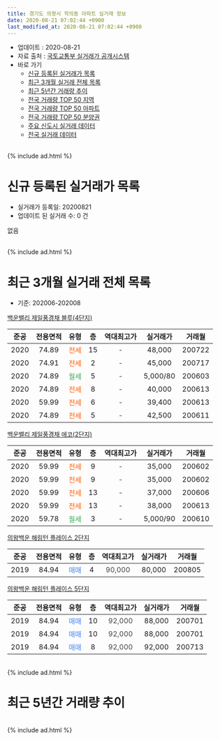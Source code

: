 ```yaml
---
title: 경기도 의왕시 학의동 아파트 실거래 정보
date: 2020-08-21 07:02:44 +0900
last_modified_at: 2020-08-21 07:02:44 +0900
---
```


* 업데이트 : 2020-08-21
* 자료 출처 : [국토교통부 실거래가 공개시스템](http://rt.molit.go.kr)
* 바로 가기
    * [신규 등록된 실거래가 목록](#신규-등록된-실거래가-목록)
    * [최근 3개월 실거래 전체 목록](#최근-3개월-실거래-전체-목록)
    * [최근 5년간 거래량 추이](#최근-5년간-거래량-추이)
    * [전국 거래량 TOP 50 지역](https://inasie.github.io/apt-trade-info/최근-3개월-전국에서-가장-거래가-많이-발생한-지역)
    * [전국 거래량 TOP 50 아파트](https://inasie.github.io/apt-trade-info/최근-3개월-전국에서-가장-거래가-많이-발생한-아파트)
    * [전국 거래량 TOP 50 분양권](https://inasie.github.io/apt-trade-info/최근-3개월-전국에서-가장-거래가-많이-발생한-분양권)
    * [주요 신도시 실거래 데이터](https://inasie.github.io/apt-trade-info/주요-신도시)
    * [전국 실거래 데이터](https://inasie.github.io/apt-trade-info/전국)
<br>
{% include ad.html %}
<br>

# 신규 등록된 실거래가 목록
* 실거래가 등록일: 20200821
* 업데이트 된 실거래 수: 0 건

없음

<br>
{% include ad.html %}
<br>

# 최근 3개월 실거래 전체 목록
* 기준: 202006-202008


[백운밸리 제일풍경채 블루(4단지)](https://search.naver.com/search.naver?query=%EA%B2%BD%EA%B8%B0%EB%8F%84+%EC%9D%98%EC%99%95%EC%8B%9C+%ED%95%99%EC%9D%98%EB%8F%99+%EB%B0%B1%EC%9A%B4%EB%B0%B8%EB%A6%AC+%EC%A0%9C%EC%9D%BC%ED%92%8D%EA%B2%BD%EC%B1%84+%EB%B8%94%EB%A3%A8%284%EB%8B%A8%EC%A7%80%29)

|준공|전용면적|유형|층|역대최고가|실거래가|거래월|
|:---:|:---:|:---:|:---:|:---:|:---:|:---:|
|2020|74.89|<span style="color:#ff5a00">전세</span>|15|<span style="color:#444444">-</span>|48,000|200722|
|2020|74.91|<span style="color:#ff5a00">전세</span>|2|<span style="color:#444444">-</span>|45,000|200717|
|2020|74.89|<span style="color:#34a853">월세</span>|5|<span style="color:#444444">-</span>|5,000/80|200603|
|2020|74.89|<span style="color:#ff5a00">전세</span>|8|<span style="color:#444444">-</span>|40,000|200613|
|2020|59.99|<span style="color:#ff5a00">전세</span>|6|<span style="color:#444444">-</span>|39,400|200613|
|2020|74.89|<span style="color:#ff5a00">전세</span>|5|<span style="color:#444444">-</span>|42,500|200611|

[백운밸리 제일풍경채 에코(2단지)](https://search.naver.com/search.naver?query=%EA%B2%BD%EA%B8%B0%EB%8F%84+%EC%9D%98%EC%99%95%EC%8B%9C+%ED%95%99%EC%9D%98%EB%8F%99+%EB%B0%B1%EC%9A%B4%EB%B0%B8%EB%A6%AC+%EC%A0%9C%EC%9D%BC%ED%92%8D%EA%B2%BD%EC%B1%84+%EC%97%90%EC%BD%94%282%EB%8B%A8%EC%A7%80%29)

|준공|전용면적|유형|층|역대최고가|실거래가|거래월|
|:---:|:---:|:---:|:---:|:---:|:---:|:---:|
|2020|59.99|<span style="color:#ff5a00">전세</span>|9|<span style="color:#444444">-</span>|35,000|200602|
|2020|59.99|<span style="color:#ff5a00">전세</span>|9|<span style="color:#444444">-</span>|35,000|200602|
|2020|59.99|<span style="color:#ff5a00">전세</span>|13|<span style="color:#444444">-</span>|37,000|200606|
|2020|59.99|<span style="color:#ff5a00">전세</span>|13|<span style="color:#444444">-</span>|38,000|200613|
|2020|59.78|<span style="color:#34a853">월세</span>|3|<span style="color:#444444">-</span>|5,000/90|200610|

[의왕백운 해링턴 플레이스 2단지](https://search.naver.com/search.naver?query=%EA%B2%BD%EA%B8%B0%EB%8F%84+%EC%9D%98%EC%99%95%EC%8B%9C+%ED%95%99%EC%9D%98%EB%8F%99+%EC%9D%98%EC%99%95%EB%B0%B1%EC%9A%B4+%ED%95%B4%EB%A7%81%ED%84%B4+%ED%94%8C%EB%A0%88%EC%9D%B4%EC%8A%A4+2%EB%8B%A8%EC%A7%80)

|준공|전용면적|유형|층|역대최고가|실거래가|거래월|
|:---:|:---:|:---:|:---:|:---:|:---:|:---:|
|2019|84.94|<span style="color:#4285f3">매매</span>|4|<span style="color:#444444">90,000</span>|80,000|200805|

[의왕백운 해링턴 플레이스 5단지](https://search.naver.com/search.naver?query=%EA%B2%BD%EA%B8%B0%EB%8F%84+%EC%9D%98%EC%99%95%EC%8B%9C+%ED%95%99%EC%9D%98%EB%8F%99+%EC%9D%98%EC%99%95%EB%B0%B1%EC%9A%B4+%ED%95%B4%EB%A7%81%ED%84%B4+%ED%94%8C%EB%A0%88%EC%9D%B4%EC%8A%A4+5%EB%8B%A8%EC%A7%80)

|준공|전용면적|유형|층|역대최고가|실거래가|거래월|
|:---:|:---:|:---:|:---:|:---:|:---:|:---:|
|2019|84.94|<span style="color:#4285f3">매매</span>|10|<span style="color:#444444">92,000</span>|88,000|200701|
|2019|84.94|<span style="color:#4285f3">매매</span>|10|<span style="color:#444444">92,000</span>|88,000|200701|
|2019|84.94|<span style="color:#4285f3">매매</span>|8|<span style="color:#444444">92,000</span>|92,000|200713|


<br>
{% include ad.html %}
<br>

# 최근 5년간 거래량 추이


<div style="width:100%;">
    <canvas id="deal_progress" height="200"></canvas>
</div>

<script>
new Chart(document.getElementById("deal_progress"), {
    type: 'line',
    data: {
        labels: ['201508','201509','201510','201511','201512','201601','201602','201603','201604','201605','201606','201607','201608','201609','201610','201611','201612','201701','201702','201703','201704','201705','201706','201707','201708','201709','201710','201711','201712','201801','201802','201803','201804','201805','201806','201807','201808','201809','201810','201811','201812','201901','201902','201903','201904','201905','201906','201907','201908','201909','201910','201911','201912','202001','202002','202003','202004','202005','202006','202007','202008'],
        datasets: [{
            label: '매매',
            pointRadius: 1,
            data: [0, 0, 0, 0, 0, 0, 0, 0, 0, 0, 0, 0, 0, 0, 0, 0, 0, 0, 0, 0, 0, 0, 0, 0, 0, 0, 0, 0, 0, 19, 12, 18, 17, 8, 10, 13, 48, 24, 10, 7, 11, 17, 27, 41, 22, 16, 10, 1, 0, 0, 0, 2, 0, 0, 0, 2, 1, 0, 0, 3, 1],
            borderColor: "rgba(255, 201, 14, 1)",
            backgroundColor: "rgba(255, 201, 14, 0.5)",
            fill: false,
            lineTension: 0
        },{
            label: '전월세',
            pointRadius: 1,
            data: [0, 0, 0, 0, 0, 0, 0, 0, 0, 0, 0, 0, 0, 0, 0, 0, 0, 0, 0, 0, 0, 0, 0, 0, 0, 0, 0, 0, 0, 0, 0, 0, 0, 0, 0, 0, 0, 0, 0, 0, 0, 0, 1, 8, 12, 35, 35, 20, 6, 8, 3, 2, 16, 35, 31, 24, 18, 11, 9, 2, 0],
            borderColor: "rgba(0, 141, 185, 1)",
            backgroundColor: "rgba(0, 141, 185, 0.5)",
            fill: false,
            lineTension: 0
        }
        ]
    },
    options: {
        responsive: true,
        title: {
            display: false
        },
        tooltips: {
            mode: 'index',
            intersect: false
        },
        hover: {
            mode: 'nearest',
            intersect: true
        },
        scales: {
            xAxes: [{
                display: true,
                scaleLabel: {
                    display: true,
                    labelString: '년/월'
                }
            }],
            yAxes: [{
                display: true,
                ticks: {
                    suggestedMin: 0,
                },
                scaleLabel: {
                    display: true,
                    labelString: '실거래 수'
                }
            }]
        }
    }
});

</script>


<br>
{% include ad.html %}
<br>


